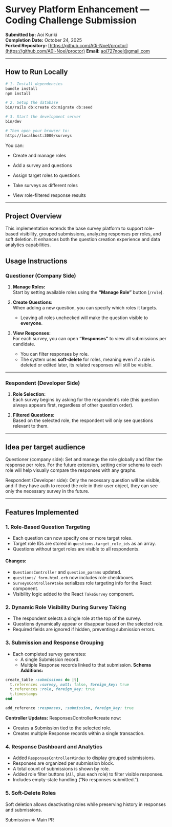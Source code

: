 # Survey Platform Enhancement — Coding Challenge Submission

**Submitted by:** Aoi Kuriki  
**Completion Date:** October 24, 2025  
**Forked Repository:** [https://github.com/A0i-Noel/proctor](https://github.com/A0i-Noel/proctor)
**Email:** aoi727noel@gmail.com 

---

## How to Run Locally

```bash
# 1. Install dependencies
bundle install
npm install

# 2. Setup the database
bin/rails db:create db:migrate db:seed

# 3. Start the development server
bin/dev

# Then open your browser to:
http://localhost:3000/surveys
```

You can:

- Create and manage roles

- Add a survey and questions

- Assign target roles to questions

- Take surveys as different roles

- View role-filtered response results

---

## Project Overview

This implementation extends the base survey platform to support role-based visibility, grouped submissions, analyzing responses per roles, and soft deletion.
It enhances both the question creation experience and data analytics capabilities.

## Usage Instructions

### Questioner (Company Side)

1. **Manage Roles:**  
   Start by setting available roles using the **“Manage Role”** button (`/role`).

2. **Create Questions:**  
   When adding a new question, you can specify which roles it targets.  
   - Leaving all roles unchecked will make the question visible to **everyone**.

3. **View Responses:**  
   For each survey, you can open **“Responses”** to view all submissions per candidate.  
   - You can filter responses by role.  
   - The system uses **soft-delete** for roles, meaning even if a role is deleted or edited later, its related responses will still be visible.

---

### Respondent (Developer Side)

1. **Role Selection:**  
   Each survey begins by asking for the respondent’s role (this question always appears first, regardless of other question order).

2. **Filtered Questions:**  
   Based on the selected role, the respondent will only see questions relevant to them.

---

## Idea per target audience

Questioner (company side): Set and manege the role globally and filter the response per roles. For the future extension, setting color schema to each role will help visually compare the responses with any graphs.

Respondent (Developer side): Only the necessary question will be visible, and if they have auth to record the role in their user object, they can see only the necessary survey in the future.

---

## Features Implemented

### 1. Role-Based Question Targeting
- Each question can now specify one or more target roles.
- Target role IDs are stored in `questions.target_role_ids` as an array.
- Questions without target roles are visible to all respondents.
#### Changes:
- `QuestionsController` and `question_params` updated.
- `questions/_form.html.erb` now includes role checkboxes.
- `SurveysController#take` serializes role targeting info for the React component.
- Visibility logic added to the React `TakeSurvey` component.

### 2. Dynamic Role Visibility During Survey Taking
- The respondent selects a single role at the top of the survey.
- Questions dynamically appear or disappear based on the selected role.
- Required fields are ignored if hidden, preventing submission errors.

### 3. Submission and Response Grouping
- Each completed survey generates:
   - A single Submission record.
   - Multiple Response records linked to that submission.
__Schema Additions:__

```ruby
create_table :submissions do |t|
  t.references :survey, null: false, foreign_key: true
  t.references :role, foreign_key: true
  t.timestamps
end

add_reference :responses, :submission, foreign_key: true
```

__Controller Updates:__
ResponsesController#create now:
- Creates a Submission tied to the selected role.
- Creates multiple Response records within a single transaction.

### 4. Response Dashboard and Analytics
- Added `ResponsesController#index` to display grouped submissions.
- Responses are organized per submission block.
- A total count of submissions is shown by role.
- Added role filter buttons (`All`, plus each role) to filter visible responses.
- Includes empty-state handling (“No responses submitted.”).

### 5. Soft-Delete Roles
Soft deletion allows deactivating roles while preserving history in responses and submissions.

Submission => Main PR